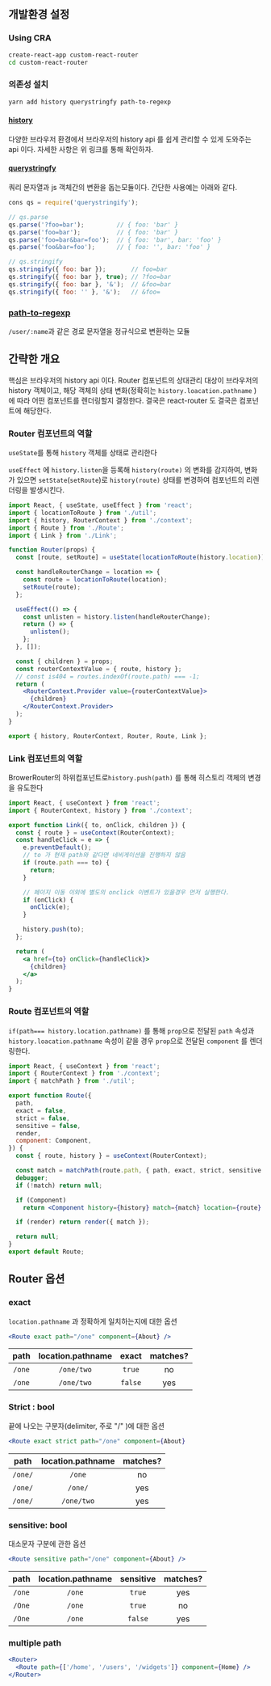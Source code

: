 ## 개발환경 설정

### Using CRA

```bash
create-react-app custom-react-router
cd custom-react-router
```

### 의존성 설치

```bash
yarn add history querystringfy path-to-regexp
```

#### [history](https://github.com/ReactTraining/history)

다양한 브라우저 환경에서 브라우저의 history api 를 쉽게 관리할 수 있게 도와주는 api 이다. 자세한 사항은 위 링크를 통해 확인하자.

#### [querystringfy](https://www.npmjs.com/package/querystringify)

쿼리 문자열과 js 객체간의 변환을 돕는모듈이다. 간단한 사용예는 아래와 같다.

```js
cons qs = require('querystringify');

// qs.parse
qs.parse('?foo=bar');         // { foo: 'bar' }
qs.parse('foo=bar');          // { foo: 'bar' }
qs.parse('foo=bar&bar=foo');  // { foo: 'bar', bar: 'foo' }
qs.parse('foo&bar=foo');      // { foo: '', bar: 'foo' }

// qs.stringify
qs.stringify({ foo: bar });       // foo=bar
qs.stringify({ foo: bar }, true); // ?foo=bar
qs.stringify({ foo: bar }, '&');  // &foo=bar
qs.stringify({ foo: '' }, '&');   // &foo=
```

### [path-to-regexp](https://github.com/pillarjs/path-to-regexp)

`/user/:name`과 같은 경로 문자열을 정규식으로 변환하는 모듈

## 간략한 개요

핵심은 브라우저의 history api 이다. Router 컴포넌트의 상대관리 대상이 브라우저의 history 객체이고, 해당 객체의 상태 변화(정확히는 `history.loacation.pathname` ) 에 따라 어떤 컴포넌트를 렌더링할지 결정한다. 결국은 react-router 도 결국은 컴포넌트에 해당한다.

### Router 컴포넌트의 역할

`useState`를 통해 `history` 객체를 상태로 관리한다

`useEffect` 에 `history.listen`을 등록해 `history(route)` 의 변화를 감지하여, 변화가 있으면 `setState`(`setRoute`)로 `history(route)` 상태를 변경하여 컴포넌트의 리렌더링을 발생시킨다.

```jsx
import React, { useState, useEffect } from 'react';
import { locationToRoute } from './util';
import { history, RouterContext } from './context';
import { Route } from './Route';
import { Link } from './Link';

function Router(props) {
  const [route, setRoute] = useState(locationToRoute(history.location));

  const handleRouterChange = location => {
    const route = locationToRoute(location);
    setRoute(route);
  };

  useEffect(() => {
    const unlisten = history.listen(handleRouterChange);
    return () => {
      unlisten();
    };
  }, []);

  const { children } = props;
  const routerContextValue = { route, history };
  // const is404 = routes.indexOf(route.path) === -1;
  return (
    <RouterContext.Provider value={routerContextValue}>
      {children}
    </RouterContext.Provider>
  );
}

export { history, RouterContext, Router, Route, Link };
```

### Link 컴포넌트의 역할

BrowerRouter의 하위컴포넌트로`history.push(path)` 를 통해 히스토리 객체의 변경을 유도한다

```jsx
import React, { useContext } from 'react';
import { RouterContext, history } from './context';

export function Link({ to, onClick, children }) {
  const { route } = useContext(RouterContext);
  const handleClick = e => {
    e.preventDefault();
    // to 가 현재 path와 같다면 네비게이션을 진행하지 않음
    if (route.path === to) {
      return;
    }

    // 페이지 이동 이외에 별도의 onclick 이벤트가 있을경우 먼저 실행한다.
    if (onClick) {
      onClick(e);
    }

    history.push(to);
  };

  return (
    <a href={to} onClick={handleClick}>
      {children}
    </a>
  );
}
```

### Route 컴포넌트의 역할

`if(path=== history.location.pathname)` 를 통해 `prop`으로 전달된 `path` 속성과 `history.loacation.pathname` 속성이 같을 경우 `prop`으로 전달된 `component` 를 렌더링한다.

```jsx
import React, { useContext } from 'react';
import { RouterContext } from './context';
import { matchPath } from './util';

export function Route({
  path,
  exact = false,
  strict = false,
  sensitive = false,
  render,
  component: Component,
}) {
  const { route, history } = useContext(RouterContext);

  const match = matchPath(route.path, { path, exact, strict, sensitive });
  debugger;
  if (!match) return null;

  if (Component)
    return <Component history={history} match={match} location={route} />;

  if (render) return render({ match });

  return null;
}
export default Route;
```

## Router 옵션

### exact

`location.pathname` 과 정확하게 일치하는지에 대한 옵션

```jsx
<Route exact path="/one" component={About} />
```

|  path  | location.pathname |  exact  | matches? |
| :----: | :---------------: | :-----: | :------: |
| `/one` |    `/one/two`     | `true`  |    no    |
| `/one` |    `/one/two`     | `false` |   yes    |

### Strict : bool

끝에 나오는 구분자(delimiter, 주로 "/" )에 대한 옵션

```jsx
<Route exact strict path="/one" component={About}
```

|  path   | location.pathname | matches? |
| :-----: | :---------------: | :------: |
| `/one/` |      `/one`       |    no    |
| `/one/` |      `/one/`      |   yes    |
| `/one/` |    `/one/two`     |   yes    |

### sensitive: bool

대소문자 구분에 관한 옵션

```jsx
<Route sensitive path="/one" component={About} />
```

|  path  | location.pathname | sensitive | matches? |
| :----: | :---------------: | :-------: | :------: |
| `/one` |      `/one`       |  `true`   |   yes    |
| `/One` |      `/one`       |  `true`   |    no    |
| `/One` |      `/one`       |  `false`  |   yes    |

### multiple path

```jsx
<Router>
  <Route path={['/home', '/users', '/widgets']} component={Home} />
</Router>
```
